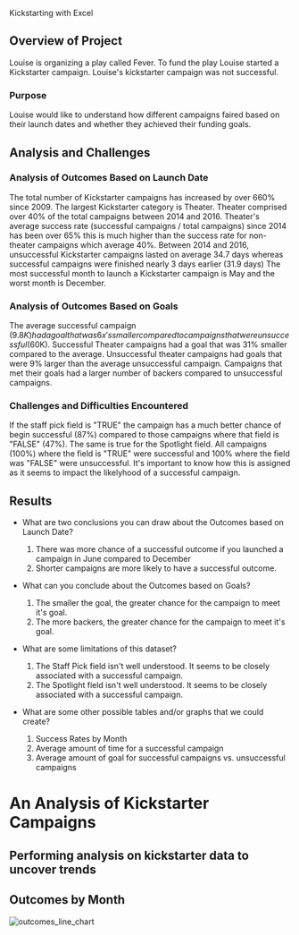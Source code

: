  Kickstarting with Excel

## Overview of Project
Louise is organizing a play called Fever. To fund the play Louise started a Kickstarter campaign. 
Louise's kickstarter campaign was not successful.

### Purpose
Louise would like to understand how different campaigns faired based on their launch dates and whether
they achieved their funding goals.

## Analysis and Challenges

### Analysis of Outcomes Based on Launch Date
The total number of Kickstarter campaigns has increased by over 660% since 2009. The largest Kickstarter category is Theater. 
Theater comprised over 40% of the total campaigns between 2014 and 2016. Theater's average success rate (successful campaigns / total campaigns)
since 2014 has been over 65% this is much higher than the success rate for non-theater campaigns which average 40%. 
Between 2014 and 2016, unsuccessful Kickstarter campaigns lasted on average 34.7 days whereas successful campaigns were finished nearly 3 days earlier (31.9 days)
The most successful month to launch a Kickstarter campaign is May and the worst month is December.

### Analysis of Outcomes Based on Goals
The average successful campaign ($9.8K) had a goal that was 6x's smaller compared to campaigns that were unsuccessful ($60K). Successful Theater campaigns had a goal that was 31% smaller compared to the average.  Unsuccessful theater campaigns had goals that were 9% larger than the average unsuccessful campaign. Campaigns that met their goals had a larger number of backers compared to unsuccessful campaigns.

### Challenges and Difficulties Encountered
If the staff pick field is "TRUE" the campaign has a much better chance of begin successful (87%) compared to those campaigns where that 
field is "FALSE" (47%). The same is true for the Spotlight field.  All campaigns (100%) where the field is "TRUE" were successful and 100% where the field was "FALSE" were unsuccessful. It's important to know how this is assigned as it seems to impact the likelyhood of a successful campaign.

## Results

- What are two conclusions you can draw about the Outcomes based on Launch Date?
   1. There was more chance of a successful outcome if you launched a campaign in June compared to December
   2. Shorter campaigns are more likely to have a successful outcome.

- What can you conclude about the Outcomes based on Goals?
   1. The smaller the goal, the greater chance for the campaign to meet it's goal.
   2. The more backers, the greater chance for the campaign to meet it's goal.

- What are some limitations of this dataset?
   1. The Staff Pick field isn't well understood. It seems to be closely associated with a successful campaign.
   2. The Spotlight field isn't well understood. It seems to be closely associated with a successful campaign.
   
- What are some other possible tables and/or graphs that we could create?
   1. Success Rates by Month
   2. Average amount of time for a successful campaign
   3. Average amount of goal for successful campaigns vs. unsuccessful campaigns









# An Analysis of Kickstarter Campaigns
Performing analysis on kickstarter data to uncover trends
---
## Outcomes by Month
![outcomes_line_chart](https://github.com/ryanmorin/kickstarter_analysis/blob/main/outcomes_line_chart.bmp?raw=true)
